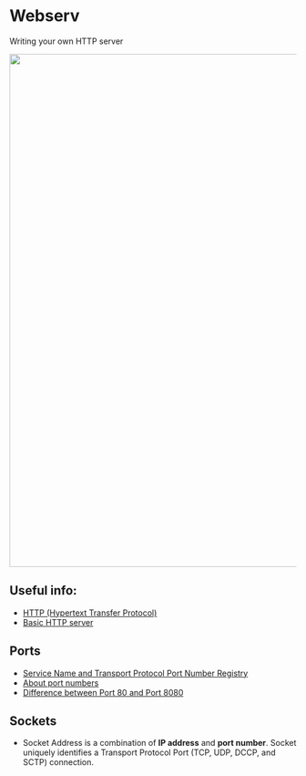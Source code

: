# **Webserv**
Writing your own HTTP server

<img src="https://github.com/Janeway42/webserv/blob/main/resources/images/webserver-arch.png" width=900 >

Useful info:
--------
- [HTTP (Hypertext Transfer Protocol) ](https://www.techtarget.com/whatis/definition/HTTP-Hypertext-Transfer-Protocol)
- [Basic HTTP server](https://medium.com/from-the-scratch/http-server-what-do-you-need-to-know-to-build-a-simple-http-server-from-scratch-d1ef8945e4fa)

## Ports
- [Service Name and Transport Protocol Port Number Registry](https://www.iana.org/assignments/service-names-port-numbers/service-names-port-numbers.xhtml?search=http-alt)
- [About port numbers](https://www.techtarget.com/searchnetworking/definition/port-number)
- [Difference between Port 80 and Port 8080](https://ourtechroom.com/tech/difference-between-port80-port8080/)

## Sockets
- Socket Address is a combination of **IP address** and **port number**. Socket uniquely identifies a Transport Protocol Port (TCP, UDP, DCCP, and SCTP) connection.
